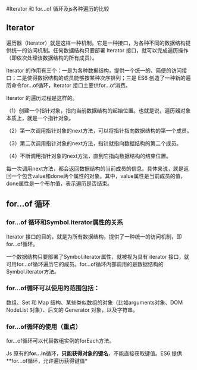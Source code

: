 #Iterator 和 for...of 循环及js各种遍历的比较

## Iterator
遍历器（Iterator）就是这样一种机制。它是一种接口，为各种不同的数据结构提供统一的访问机制。任何数据结构只要部署 Iterator 接口，就可以完成遍历操作（即依次处理该数据结构的所有成员）。

Iterator 的作用有三个：一是为各种数据结构，提供一个统一的、简便的访问接口；二是使得数据结构的成员能够按某种次序排列；三是 ES6 创造了一种新的遍历命令for...of循环，Iterator 接口主要供for...of消费。

Iterator 的遍历过程是这样的。

（1）创建一个指针对象，指向当前数据结构的起始位置。也就是说，遍历器对象本质上，就是一个指针对象。

（2）第一次调用指针对象的next方法，可以将指针指向数据结构的第一个成员。

（3）第二次调用指针对象的next方法，指针就指向数据结构的第二个成员。

（4）不断调用指针对象的next方法，直到它指向数据结构的结束位置。

每一次调用next方法，都会返回数据结构的当前成员的信息。具体来说，就是返回一个包含value和done两个属性的对象。其中，value属性是当前成员的值，done属性是一个布尔值，表示遍历是否结束。

## for...of 循环
### for...of 循环和Symbol.iterator属性的关系
Iterator 接口的目的，就是为所有数据结构，提供了一种统一的访问机制，即for...of循环。

一个数据结构只要部署了Symbol.iterator属性，就被视为具有 iterator 接口，就可用for...of循环遍历它的成员。for...of循环内部调用的是数据结构的Symbol.iterator方法。

### for...of循环可以使用的范围包括：
数组、Set 和 Map 结构、某些类似数组的对象（比如arguments对象、DOM NodeList 对象）、后文的 Generator 对象，以及字符串。

### for...of循环的使用（重点）
for...of循环可以代替数组实例的forEach方法。

Js 原有的**for...in**循环，**只能获得对象的键名**，不能直接获取键值。ES6 提供**for...of循环，允许遍历获得键值*
